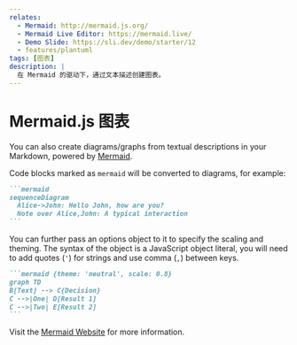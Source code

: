 ```yaml
---
relates:
  - Mermaid: http://mermaid.js.org/
  - Mermaid Live Editor: https://mermaid.live/
  - Demo Slide: https://sli.dev/demo/starter/12
  - features/plantuml
tags: [图表]
description: |
  在 Mermaid 的驱动下，通过文本描述创建图表。
---
```


# Mermaid.js 图表

You can also create diagrams/graphs from textual descriptions in your Markdown, powered by [Mermaid](https://mermaid-js.github.io/mermaid).

Code blocks marked as `mermaid` will be converted to diagrams, for example:

````md
```mermaid
sequenceDiagram
  Alice->John: Hello John, how are you?
  Note over Alice,John: A typical interaction
```
````

You can further pass an options object to it to specify the scaling and theming. The syntax of the object is a JavaScript object literal, you will need to add quotes (`'`) for strings and use comma (`,`) between keys.

````md
```mermaid {theme: 'neutral', scale: 0.8}
graph TD
B[Text] --> C{Decision}
C -->|One| D[Result 1]
C -->|Two| E[Result 2]
```
````

Visit the [Mermaid Website](http://mermaid.js.org/) for more information.
